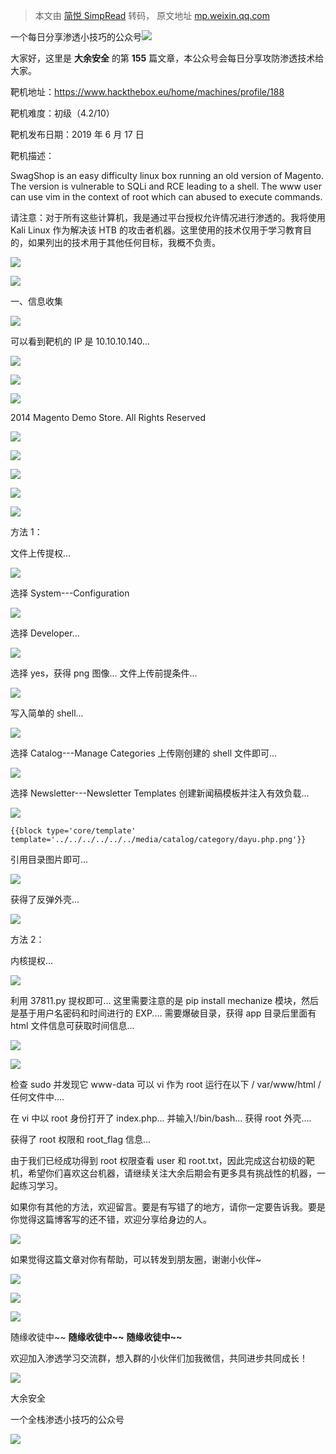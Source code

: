 > 本文由 [简悦 SimpRead](http://ksria.com/simpread/) 转码， 原文地址 [mp.weixin.qq.com](https://mp.weixin.qq.com/s/952xMUo_o0TAi4uK8_S6xg)

一个每日分享渗透小技巧的公众号![](https://mmbiz.qpic.cn/mmbiz_png/O7dWXt4o5KPTQKiaXksbZia7PmHLPX2vnCWsznInTj3b9TFYtTDIYG6lDGJZYYSv72NsVWF24Kjlo4MT29tEOQSg/640?wx_fmt=png)

  

  

大家好，这里是 **大余安全** 的第 **155** 篇文章，本公众号会每日分享攻防渗透技术给大家。

靶机地址：https://www.hackthebox.eu/home/machines/profile/188

靶机难度：初级（4.2/10）

靶机发布日期：2019 年 6 月 17 日

靶机描述：

SwagShop is an easy difficulty linux box running an old version of Magento. The version is vulnerable to SQLi and RCE leading to a shell. The www user can use vim in the context of root which can abused to execute commands.

请注意：对于所有这些计算机，我是通过平台授权允许情况进行渗透的。我将使用 Kali Linux 作为解决该 HTB 的攻击者机器。这里使用的技术仅用于学习教育目的，如果列出的技术用于其他任何目标，我概不负责。

![](https://mmbiz.qpic.cn/sz_mmbiz_png/pAKQibdZxLPFVjp9K5Pbx0gGWhXGIT5Y2ia1H4pSEP9CRUwCRRq8xl1ZxMiaeALB35QAJQce6DlTktLVBXhucFkQg/640?wx_fmt=png)

![](https://mmbiz.qpic.cn/mmbiz_png/ZrqZaezpWclmao6Vp2LSrkuD0NTO9TiclXmiaWSh0NibqeKL1xJ4qBoJbPODkzJ3g0OvTdUGll3Otz9978tOYib32Q/640?wx_fmt=png)

一、信息收集

![](https://mmbiz.qpic.cn/mmbiz_png/O7dWXt4o5KNhP0oiabYqlWFj3L0y4T5wkicZhuo4PSHNkaAxyseTcCZu2RDwL0bYUic92Crlb5pxxnt5nP5ibyWpUQ/640?wx_fmt=png)

可以看到靶机的 IP 是 10.10.10.140...

![](https://mmbiz.qpic.cn/mmbiz_png/O7dWXt4o5KNhP0oiabYqlWFj3L0y4T5wkRqDhkXAG3YwFJPRhkGbYfgQ02w2gByJ3iblalF4iapogH5iaBT5tA2HjQ/640?wx_fmt=png)

![](https://mmbiz.qpic.cn/mmbiz_png/O7dWXt4o5KNhP0oiabYqlWFj3L0y4T5wkfgMGlA5ot9Kc76NskTjsnogKLXSSHEQc21JUjYQeiariaCrWZLAuVH7g/640?wx_fmt=png)

![](https://mmbiz.qpic.cn/mmbiz_png/O7dWXt4o5KNhP0oiabYqlWFj3L0y4T5wk9bZQH17lwib6nZysoUP9yVCWs6fZmH7twWuCGqCYnRV0EsYd0tZ026w/640?wx_fmt=png)

2014 Magento Demo Store. All Rights Reserved

![](https://mmbiz.qpic.cn/mmbiz_png/O7dWXt4o5KNhP0oiabYqlWFj3L0y4T5wkJuTXb88aNEMOhvH0tic5ICfF8uwfPbaECOUGbIm69OAcuKFn6f29YYw/640?wx_fmt=png)

![](https://mmbiz.qpic.cn/mmbiz_png/O7dWXt4o5KNhP0oiabYqlWFj3L0y4T5wkbwjRYFlaMZAZmpr5VeLR3FmvILKIRyURsC6EQjZ38Mdg5tt15FUpaw/640?wx_fmt=png)

![](https://mmbiz.qpic.cn/mmbiz_png/O7dWXt4o5KNhP0oiabYqlWFj3L0y4T5wkLHOQ5AIApoBd0harFQlITvluEfQ2NZRMibvGlvwpklWJCPI7B3Tc0Qw/640?wx_fmt=png)

![](https://mmbiz.qpic.cn/mmbiz_png/O7dWXt4o5KNhP0oiabYqlWFj3L0y4T5wkEgb2jN9j2n1g1ibcjdzZT5FZPb4NefyNYFTQzHm1gGLRQJUCJYmgUJg/640?wx_fmt=png)

![](https://mmbiz.qpic.cn/mmbiz_png/wibLMEtPxf6EkD9f6Evlem2Z3Kwx8Wsf3ibbJxgNhMufMWibuhVC8fraoR28ibQBwCWXQhOkZMM2ezUHCoHQLjxNYQ/640?wx_fmt=png)

  

方法 1：

  

文件上传提权...

![](https://mmbiz.qpic.cn/mmbiz_png/O7dWXt4o5KNhP0oiabYqlWFj3L0y4T5wkOC3iccxdyFyGDVn2SicvrCw0B9VcHTTPXexFfUstlFvObOTvLEiako6fw/640?wx_fmt=png)

选择 System---Configuration

![](https://mmbiz.qpic.cn/mmbiz_png/O7dWXt4o5KNhP0oiabYqlWFj3L0y4T5wktZECLyAsuIfz1ibtFvoKlankHQcBwFAnWAfA6QkRdUowkV7aq8LVicVQ/640?wx_fmt=png)

选择 Developer...

![](https://mmbiz.qpic.cn/mmbiz_png/O7dWXt4o5KNhP0oiabYqlWFj3L0y4T5wkbyDh72XgdOckHhqdlSjt3v4vBKAiaPibqN19FmcfHTzb5iaoGUFnTbvWg/640?wx_fmt=png)

选择 yes，获得 png 图像... 文件上传前提条件...

![](https://mmbiz.qpic.cn/mmbiz_png/O7dWXt4o5KNhP0oiabYqlWFj3L0y4T5wkpyUnW9oACQ2iaxBFnb0PIl9iaDzfmrlhpB9r1DmTw985yXMyQfDxVib6g/640?wx_fmt=png)

写入简单的 shell...

![](https://mmbiz.qpic.cn/mmbiz_png/O7dWXt4o5KNhP0oiabYqlWFj3L0y4T5wkd5B363giamArEv76ayFONDRZtXJaaILXUqOyCbZWLXxclP71PUn8jGw/640?wx_fmt=png)

选择 Catalog---Manage Categories 上传刚创建的 shell 文件即可...

![](https://mmbiz.qpic.cn/mmbiz_png/O7dWXt4o5KNhP0oiabYqlWFj3L0y4T5wkTa8mkAKmZ3EZan4IUDEfR3WEUHZyCFvKaGNIKoyefFPl74pViaibFTVA/640?wx_fmt=png)

选择 Newsletter---Newsletter Templates 创建新闻稿模板并注入有效负载...

![](https://mmbiz.qpic.cn/mmbiz_png/O7dWXt4o5KNhP0oiabYqlWFj3L0y4T5wkrViaC6SdDlb2fGPTLLKhov1cptnpGbgaHiaDf3AHkSrFcUiaSbwrl0PWg/640?wx_fmt=png)

```
{{block type='core/template' template='../../../../../../media/catalog/category/dayu.php.png'}}
```

引用目录图片即可...

![](https://mmbiz.qpic.cn/mmbiz_png/O7dWXt4o5KNhP0oiabYqlWFj3L0y4T5wklwEnA2k67VvQ4MaZZ5H0sQ6L3XQh8kKqXDwsQff52iaeluFdluvNIHg/640?wx_fmt=png)

获得了反弹外壳...

![](https://mmbiz.qpic.cn/mmbiz_png/wibLMEtPxf6EkD9f6Evlem2Z3Kwx8Wsf3ibbJxgNhMufMWibuhVC8fraoR28ibQBwCWXQhOkZMM2ezUHCoHQLjxNYQ/640?wx_fmt=png)

  

方法 2：

  

内核提权...

![](https://mmbiz.qpic.cn/mmbiz_png/O7dWXt4o5KNhP0oiabYqlWFj3L0y4T5wkefgQdJ4QWQuy2AOxdvW3WjQXxWnWCE9Oh2PGAUBJiczKKIeVHiaw7TLw/640?wx_fmt=png)

利用 37811.py 提权即可... 这里需要注意的是 pip install mechanize 模块，然后是基于用户名密码和时间进行的 EXP.... 需要爆破目录，获得 app 目录后里面有 html 文件信息可获取时间信息...

![](https://mmbiz.qpic.cn/mmbiz_png/O7dWXt4o5KNhP0oiabYqlWFj3L0y4T5wkdQ9JnKnibUczGiaBvWtS9kKUQtub7ZSvwBd5cuqltDcfaxz95RxdwfNg/640?wx_fmt=png)

![](https://mmbiz.qpic.cn/mmbiz_png/ZREXjsC2nJKx0JHGsC5rFpiaQjsk60OEibhDJ4vLJgUl7n0nCnGoCmtcS6TWpecmKRlG5IwNnyjGHau71NkOwyTw/640?wx_fmt=png)

检查 sudo 并发现它 www-data 可以 vi 作为 root 运行在以下 / var/www/html / 任何文件中....

在 vi 中以 root 身份打开了 index.php... 并输入!/bin/bash... 获得 root 外壳....

获得了 root 权限和 root_flag 信息...

由于我们已经成功得到 root 权限查看 user 和 root.txt，因此完成这台初级的靶机，希望你们喜欢这台机器，请继续关注大余后期会有更多具有挑战性的机器，一起练习学习。

如果你有其他的方法，欢迎留言。要是有写错了的地方，请你一定要告诉我。要是你觉得这篇博客写的还不错，欢迎分享给身边的人。

![](https://mmbiz.qpic.cn/mmbiz_png/9h3lBeicPhRCbL55vicQK1Qj4FqoebibNv9EhH20XgIRH3RZicuNRbKdZqdDr5c2JMCyJWH8zicp8cJH9gJCp0Zy8Qg/640?wx_fmt=png)

如果觉得这篇文章对你有帮助，可以转发到朋友圈，谢谢小伙伴~

![](https://mmbiz.qpic.cn/mmbiz_png/c5xrRn4430AnqkfAJc38Vpnc5XiaADLTjiciciaibYU4EHw3Nuh7YMtuB0hz3sb8Em9iatt5skAsibuuysPLdLY5LtWOw/640?wx_fmt=png)

![](https://mmbiz.qpic.cn/mmbiz_png/p3lIbvldZiabdI5iaCb3icRhtygUuo2sp6Hcdq0ANlpy5W3gL628uq032jsoVnGnl6HdGrgDXjfazFtkp6IInibDdQ/640?wx_fmt=png)

![](https://mmbiz.qpic.cn/mmbiz_png/O7dWXt4o5KPqjaFWwyrrhiciahSpOibxqKvSIFX0iaPcG00CjYIwQDwIDeIicmFMlOVNyhWYVSE8pJK566UK3YOUNWQ/640?wx_fmt=png)

随缘收徒中~~ **随缘收徒中~~** **随缘收徒中~~**

欢迎加入渗透学习交流群，想入群的小伙伴们加我微信，共同进步共同成长！

![](https://mmbiz.qpic.cn/mmbiz_png/ndicuTO22p6ibN1yF91ZicoggaJJZX3vQ77Vhx81O5GRyfuQoBRjpaUyLOErsSo8PwNYlT1XzZ6fbwQuXBRKf4j3Q/640?wx_fmt=png)  

大余安全

一个全栈渗透小技巧的公众号

![](https://mmbiz.qpic.cn/mmbiz_png/O7dWXt4o5KPTQKiaXksbZia7PmHLPX2vnCSsnsc7MHh257oYRic1MOT8qibABNUEnTq9DUL7QBwnS52EheJf4m8iaTQ/640?wx_fmt=png)